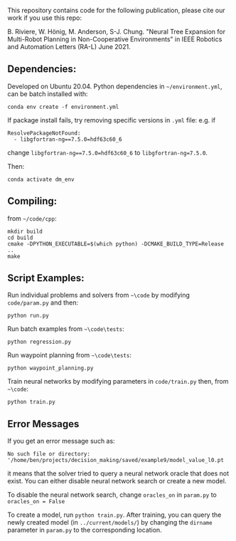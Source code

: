 
This repository contains code for the following publication, please cite our work if you use this repo:

B. Riviere, W. Hönig, M. Anderson, S-J. Chung. "Neural Tree Expansion for Multi-Robot Planning in Non-Cooperative Environments" in IEEE Robotics and Automation Letters (RA-L) June 2021. 


## Dependencies:
Developed on Ubuntu 20.04. Python dependencies in `~/environment.yml`, can be batch installed with: 

```
conda env create -f environment.yml
```
If package install fails, try removing specific versions in `.yml` file: e.g. if 
```
ResolvePackageNotFound: 
  - libgfortran-ng==7.5.0=hdf63c60_6
```  
change `libgfortran-ng==7.5.0=hdf63c60_6` to `libgfortran-ng=7.5.0`. 

Then:
```
conda activate dm_env
```

## Compiling:
from `~/code/cpp`:
```
mkdir build
cd build
cmake -DPYTHON_EXECUTABLE=$(which python) -DCMAKE_BUILD_TYPE=Release ..
make
```

## Script Examples:  
Run individual problems and solvers from `~\code` by modifying `code/param.py` and then:
```
python run.py
```
Run batch examples from `~\code\tests`: 
```
python regression.py
```
Run waypoint planning from `~\code\tests`: 
```
python waypoint_planning.py
```
Train neural networks by modifying parameters in `code/train.py` then, from `~\code`:
```
python train.py
```

## Error Messages

If you get an error message such as: 

```No such file or directory: '/home/ben/projects/decision_making/saved/example9/model_value_l0.pt```

it means that the solver tried to query a neural network oracle that does not exist. You can either disable neural network search or create a new model. 

To disable the neural network search, change `oracles_on` in `param.py` to `oracles_on = False`

To create a model, run `python train.py`. After training, you can query the newly created model (in `../current/models/`) by changing the `dirname` parameter in `param.py` to the corresponding location. 